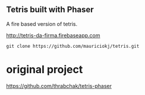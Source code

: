 ## Tetris built with Phaser
A fire based version of tetris.


http://tetris-da-firma.firebaseapp.com

    git clone https://github.com/mauriciokj/tetris.git

# original project

https://github.com/thrabchak/tetris-phaser
